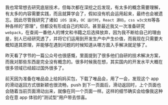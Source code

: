 我也常常想去研究底层技术，但每次都在深挖之后发现，有太多的概念需要理解，有太多的内容需要实践，而且就算学会了，假如没有机会运用起来，最终也会被遗忘。因此尽管我研究了诸如` iOS 渲染`，`OC 运行时`，`React 源码`，`css w3c文档`等各种各样的"原理"，但都没有形成自己的知识。甚至最近我又一次准备研究 `webpack`，在查阅一番他人的博文和书籍之后选择放弃，因为我不断给自己的理由是，别人已经研究透了，并将它们运用到开发生产中产生价值，而我现在只需要大概知道其原理，并能够在遇到问题的时候知道从哪方面入手解决就足够了。

昨天看了字节的一篇公众号也很感慨，里面提到了很多他们自研的技术解决方案，而我对那些东西是完全没有概念的。很多时候我在想，其实国内的开发水平大概在很多领域已经超过国外很多了。

前天因为准备在唯品会上给妈妈买包，下载了唯品会，用了一会，发现这个 app 的滑动返回方式很新颖也很流畅，push 到下一页面后，滑动返回时，上个页面也会随着当前页面滑动出来，就像在同一个页面一样。这样的细节确实会给像我这种会在意 app 体验的”测试型“用户带去惊喜。
